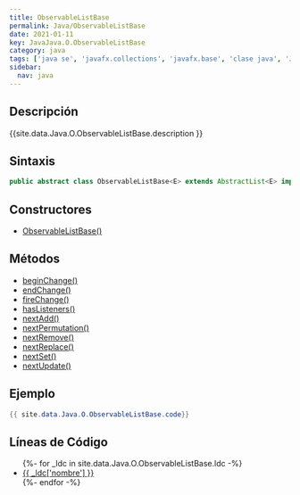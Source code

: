```yaml
---
title: ObservableListBase
permalink: Java/ObservableListBase
date: 2021-01-11
key: JavaJava.O.ObservableListBase
category: java
tags: ['java se', 'javafx.collections', 'javafx.base', 'clase java', 'JavaFX 8.0']
sidebar: 
  nav: java
---
```


## Descripción
{{site.data.Java.O.ObservableListBase.description }}

## Sintaxis
~~~java
public abstract class ObservableListBase<E> extends AbstractList<E> implements ObservableList<E>
~~~

## Constructores
* [ObservableListBase()](/Java/ObservableListBase/ObservableListBase/)

## Métodos
* [beginChange()](/Java/ObservableListBase/beginChange)
* [endChange()](/Java/ObservableListBase/endChange)
* [fireChange()](/Java/ObservableListBase/fireChange)
* [hasListeners()](/Java/ObservableListBase/hasListeners)
* [nextAdd()](/Java/ObservableListBase/nextAdd)
* [nextPermutation()](/Java/ObservableListBase/nextPermutation)
* [nextRemove()](/Java/ObservableListBase/nextRemove)
* [nextReplace()](/Java/ObservableListBase/nextReplace)
* [nextSet()](/Java/ObservableListBase/nextSet)
* [nextUpdate()](/Java/ObservableListBase/nextUpdate)

## Ejemplo
~~~java
{{ site.data.Java.O.ObservableListBase.code}}
~~~

## Líneas de Código
<ul>
{%- for _ldc in site.data.Java.O.ObservableListBase.ldc -%}
   <li>
       <a href="{{_ldc['url'] }}">{{ _ldc['nombre'] }}</a>
   </li>
{%- endfor -%}
</ul>
